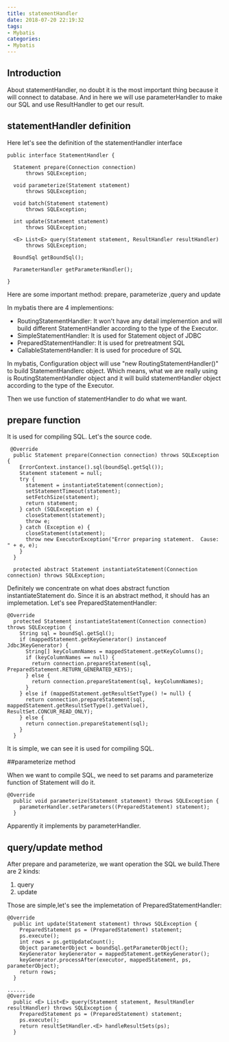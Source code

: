 ```yaml
---
title: statementHandler
date: 2018-07-20 22:19:32
tags:
- Mybatis
categories:
- Mybatis
---
```

## Introduction
About statementHandler, no doubt it is the most important thing because it will connect to database. And in here we will use parameterHandler to make our SQL and use ResultHandler to get our result.


## statementHandler definition
Here let's see the definition of the statementHandler interface 
	
	
	public interface StatementHandler {
	 
	  Statement prepare(Connection connection)
	      throws SQLException;
	 
	  void parameterize(Statement statement)
	      throws SQLException;
	 
	  void batch(Statement statement)
	      throws SQLException;
	 
	  int update(Statement statement)
	      throws SQLException;
	 
	  <E> List<E> query(Statement statement, ResultHandler resultHandler)
	      throws SQLException;
	 
	  BoundSql getBoundSql();
	 
	  ParameterHandler getParameterHandler();
	 
	}

Here are some important method: prepare, parameterize ,query and update

In mybatis there are 4 implementions:

- RoutingStatementHandler: It won't have any detail implemention and will build different StatementHandler according to the type of the Executor.
- SimpleStatementHandler: It is used for Statement object of JDBC
- PreparedStatementHandler: It is used for pretreatment SQL
- CallableStatementHandler: It is used for procedure of SQL


In mybatis, Configuration object will use "new RoutingStatementHandler()" to build StatementHandlerc object. Which means, what we are really using is RoutingStatementHandler object and it will build statementHandler object according to the type of the Executor.   

Then we use function of statementHandler to do what we want.

## prepare function
It is used for compiling SQL. Let's the source code.


	 @Override
	  public Statement prepare(Connection connection) throws SQLException {
	    ErrorContext.instance().sql(boundSql.getSql());
	    Statement statement = null;
	    try {
	      statement = instantiateStatement(connection);
	      setStatementTimeout(statement);
	      setFetchSize(statement);
	      return statement;
	    } catch (SQLException e) {
	      closeStatement(statement);
	      throw e;
	    } catch (Exception e) {
	      closeStatement(statement);
	      throw new ExecutorException("Error preparing statement.  Cause: " + e, e);
	    }
	  }
	 
	  protected abstract Statement instantiateStatement(Connection connection) throws SQLException;

Definitely we concentrate on what does abstract function instantiateStatement do. Since it is an abstract method, it should has an implemetation. Let's see PreparedStatementHandler:

	@Override
	  protected Statement instantiateStatement(Connection connection) throws SQLException {
	    String sql = boundSql.getSql();
	    if (mappedStatement.getKeyGenerator() instanceof Jdbc3KeyGenerator) {
	      String[] keyColumnNames = mappedStatement.getKeyColumns();
	      if (keyColumnNames == null) {
	        return connection.prepareStatement(sql, PreparedStatement.RETURN_GENERATED_KEYS);
	      } else {
	        return connection.prepareStatement(sql, keyColumnNames);
	      }
	    } else if (mappedStatement.getResultSetType() != null) {
	      return connection.prepareStatement(sql, mappedStatement.getResultSetType().getValue(), ResultSet.CONCUR_READ_ONLY);
	    } else {
	      return connection.prepareStatement(sql);
	    }
	  }

It is simple, we can see it is used for compiling SQL.




##parameterize method

When we want to compile SQL, we need to set params and parameterize function of Statement will do it.

	@Override
	  public void parameterize(Statement statement) throws SQLException {
	    parameterHandler.setParameters((PreparedStatement) statement);
	  }

Apparently it implements by parameterHandler. 



## query/update method

After prepare and parameterize, we want operation the SQL we build.There are 2 kinds:

1. query
2. update


Those are simple,let's see the implemetation of  PreparedStatementHandler:

	@Override
	  public int update(Statement statement) throws SQLException {
	    PreparedStatement ps = (PreparedStatement) statement;
	    ps.execute();
	    int rows = ps.getUpdateCount();
	    Object parameterObject = boundSql.getParameterObject();
	    KeyGenerator keyGenerator = mappedStatement.getKeyGenerator();
	    keyGenerator.processAfter(executor, mappedStatement, ps, parameterObject);
	    return rows;
	  }
	 
	......
	@Override
	  public <E> List<E> query(Statement statement, ResultHandler resultHandler) throws SQLException {
	    PreparedStatement ps = (PreparedStatement) statement;
	    ps.execute();
	    return resultSetHandler.<E> handleResultSets(ps);
	  }


 